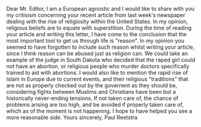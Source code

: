 Dear Mr. Editor,
I am a European agnostic and I would like to share with you my critisism concerning your recent article from last week's newspaper dealing with the rise of religiosity within the United States. In my opinion, religious beliefs are to equate with superstition. During the time of reading your article and writing this letter, I have come to the conclusion that the most important tool to get us through life is "reason". In my opinion you seemed to have forgotten to include such reason whilst writing your article, since I think reason can be abused just as religion can. We could take an example of the judge in South Dakota who decided that the raped girl could not have an abortion, or religious people who murder doctors specifically trained to aid with abortions.
I would also like to mention the rapid rise of Islam in Europe due to current events, and their religious "traditions" that are not as properly checked out by the governent as they should be, considering fights between Muslims and Christians have been but a historically never-ending tensions. If not taken care of, the chance of problems arising are too high, and be avoided if properly taken care of, which as of the moment is not happening.
I hope to have helped you see a more reasonable side.
Yours sincerely,
Paul Reetstra